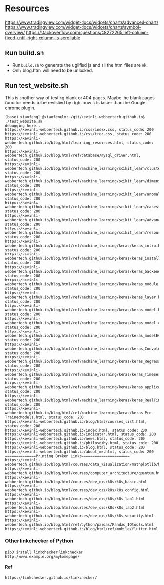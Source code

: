 # Resources

https://www.tradingview.com/widget-docs/widgets/charts/advanced-chart/
https://www.tradingview.com/widget-docs/widgets/charts/symbol-overview/
https://stackoverflow.com/questions/48272265/left-column-fixed-until-right-column-is-scrollable

## Run build.sh

* Run `build.sh` to generate the uglified js and all the html files are ok.
* Only blog.html will need to be unlocked.

## Run test_website.sh

This is another way of testing blank or 404 pages. Maybe the blank pages function needs to be revisited by right now it is faster than the Google chrome plugin.

```shell
(base) xiaofengli@xiaofenglx:~/git/kevinli-webbertech.github.io$ ./test_website.sh 
debugging here...
https://kevinli-webbertech.github.io/css/index.css, status_code: 200
https://kevinli-webbertech.github.io/css/tree.css, status_code: 200
https://kevinli-webbertech.github.io/blog/html/learning_resources.html, status_code: 200
https://kevinli-webbertech.github.io/blog/html/ref/database/mysql_driver.html, status_code: 200
https://kevinli-webbertech.github.io/blog/html/ref/machine_learning/scikit_learn/clustering.html, status_code: 200
https://kevinli-webbertech.github.io/blog/html/ref/machine_learning/scikit_learn/dimensionality_reduction.html, status_code: 200
https://kevinli-webbertech.github.io/blog/html/ref/machine_learning/scikit_learn/anomaly_detection.html, status_code: 200
https://kevinli-webbertech.github.io/blog/html/ref/machine_learning/scikit_learn/casestudies.html, status_code: 200
https://kevinli-webbertech.github.io/blog/html/ref/machine_learning/scikit_learn/advanced_topics.html, status_code: 200
https://kevinli-webbertech.github.io/blog/html/ref/machine_learning/scikit_learn/resources.html, status_code: 200
https://kevinli-webbertech.github.io/blog/html/ref/machine_learning/keras/keras_intro.html, status_code: 200
https://kevinli-webbertech.github.io/blog/html/ref/machine_learning/keras/keras_installation.html, status_code: 200
https://kevinli-webbertech.github.io/blog/html/ref/machine_learning/keras/keras_backendConfiguration.html, status_code: 200
https://kevinli-webbertech.github.io/blog/html/ref/machine_learning/keras/keras_module.html, status_code: 200
https://kevinli-webbertech.github.io/blog/html/ref/machine_learning/keras/keras_layer.html, status_code: 200
https://kevinli-webbertech.github.io/blog/html/ref/machine_learning/keras/keras_model.html, status_code: 200
https://kevinli-webbertech.github.io/blog/html/ref/machine_learning/keras/keras_model_compilation.html, status_code: 200
https://kevinli-webbertech.github.io/blog/html/ref/machine_learning/keras/keras_modelEvalAndPrediction.html, status_code: 200
https://kevinli-webbertech.github.io/blog/html/ref/machine_learning/keras/keras_ConvolutionNeuralNetwork.html, status_code: 200
https://kevinli-webbertech.github.io/blog/html/ref/machine_learning/keras/keras_RegressionPrediction_MPL.html, status_code: 200
https://kevinli-webbertech.github.io/blog/html/ref/machine_learning/keras/keras_TimeSeriesPrediction_LSTM_RNN.html, status_code: 200
https://kevinli-webbertech.github.io/blog/html/ref/machine_learning/keras/keras_application.html, status_code: 200
https://kevinli-webbertech.github.io/blog/html/ref/machine_learning/keras/keras_RealTimePrediction_ResNet_Model.html, status_code: 200
https://kevinli-webbertech.github.io/blog/html/ref/machine_learning/keras/keras_Pre-TrainedModels.html, status_code: 200
https://kevinli-webbertech.github.io/blog/html/courses_list.html, status_code: 200
https://kevinli-webbertech.github.io/index.html, status_code: 200
https://kevinli-webbertech.github.io/indicator.html, status_code: 200
https://kevinli-webbertech.github.io/news.html, status_code: 200
https://kevinli-webbertech.github.io/philosophy.html, status_code: 200
https://kevinli-webbertech.github.io/blog.html, status_code: 200
https://kevinli-webbertech.github.io/about_me.html, status_code: 200
==============Printing Broken Links======================
https://kevinli-webbertech.github.io/blog/html/courses/data_visualization/mathplotlib/homework/homework2.html
https://kevinli-webbertech.github.io/blog/html/courses/computer_architecture/quantum.html
https://kevinli-webbertech.github.io/blog/html/courses/dev_ops/k8s/k8s_basic.html
https://kevinli-webbertech.github.io/blog/html/courses/dev_ops/k8s/k8s_config.html
https://kevinli-webbertech.github.io/blog/html/courses/dev_ops/k8s/k8s_lab1.html
https://kevinli-webbertech.github.io/blog/html/courses/dev_ops/k8s/k8s_lab2.html
https://kevinli-webbertech.github.io/blog/html/courses/dev_ops/k8s/k8s_security.html
https://kevinli-webbertech.github.io/blog/html/ref/python/pandas/Pandas_IOtools.html
https://kevinli-webbertech.github.io/blog/html/ref/mobile/flutter.html
```

### Other linkchecker of Python

`pip3 install linkchecker`
`linkchecker http://www.example.org/myhomepage/`

#### Ref

`https://linkchecker.github.io/linkchecker/`